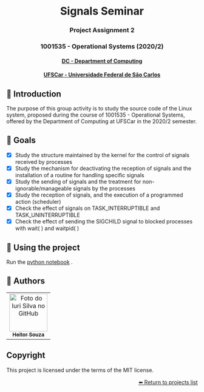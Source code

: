 <h1 align="center"> Signals Seminar </h1>
<h3 align="center"> Project Assignment 2</h3>
<h3 align="center"> 1001535 - Operational Systems (2020/2)</h3>
<h4 align="center"> <a href="https://site.dc.ufscar.br/"> DC - Department of Computing</a>  </h4>
<h4 align="center"> <a href="https://www.ufscar.br/">UFSCar - Universidade Federal de São Carlos</a>  </h4>


## 🔵 Introduction
The purpose of this group activity is to study the source code of the Linux system, proposed during the course of 1001535 - Operational Systems, offered by the Department of Computing at UFSCar in the 2020/2 semester.

## 🔵 Goals 

- [x] Study the structure maintained by the kernel for the control of signals received by processes
- [x] Study the mechanism for deactivating the reception of signals and the installation of a routine for handling specific signals
- [x] Study the sending of signals and the treatment for non-ignorable/manageable signals by the processes
- [x] Study the reception of signals, and the execution of a programmed action (scheduler)
- [x] Check the effect of signals on TASK_INTERRUPTIBLE and TASK_UNINTERRUPTIBLE
- [x] Check the effect of sending the SIGCHILD signal to blocked processes with wait( ) and waitpid( )

## 🔵 Using the project

Run the [python notebook](https://github.com/souzaitor/EnC/blob/main/2020-2/Sistemas%20Operacionais/Signals/Semin%C3%A1rio_SO_Signals.ipynb)
.

## 🔵 Authors

<table>
  <tr>
    <td align="center">
      <a href="https://github.com/souzaitor">
        <img src="https://avatars.githubusercontent.com/souzaitor" width="100px;" alt="Foto do Iuri Silva no GitHub"/><br>
        <sub>
          <b>Heitor Souza</b>
        </sub>
      </a>
    </td>
  </tr>
</table>

## Copyright 
This project is licensed under the terms of the MIT license.

<div align="right"><a href="https://github.com/souzaitor/EnC#projects"> ⬅️ Return to projects list</a></div>
